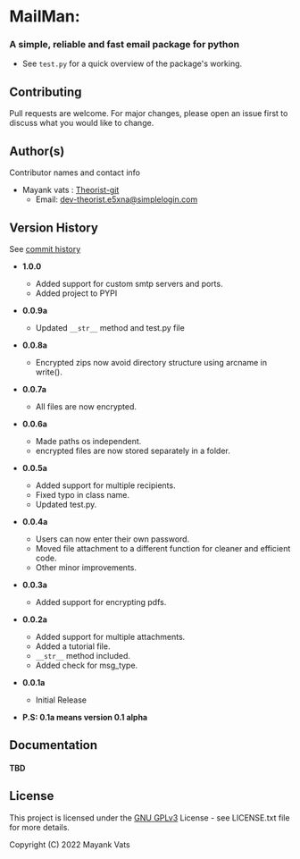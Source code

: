 # MailMan: 
### A simple, reliable and fast email package for python

* See `test.py` for a quick overview of the package's working.

[//]: # (## Getting Started)

[//]: # (### Installation:)

[//]: # ()
[//]: # (* Use the package manager [pip]&#40;https://pip.pypa.io/en/stable/&#41; to install the python modules required.)

[//]: # (```bash)

[//]: # ($ pip install AuthAlpha)

[//]: # (```)

[//]: # ()
[//]: # (### Usage:)

[//]: # (* See the [Tests]&#40;https://github.com/Theorist-Git/AuthAlpha/tree/master/Tests&#41;)

[//]: # (directory to see the detailed usage of every class and method.)

[//]: # (* [Authalpha.py]&#40;https://github.com/Theorist-Git/AuthAlpha/blob/master/AuthAlpha.py&#41; file contains the workarounds for the possible errors)

[//]: # (you might encounter.)

[//]: # (### Supported hash types:)

[//]: # ()
[//]: # (#### For passwords:)

[//]: # (1. [argon2id]&#40;https://en.wikipedia.org/wiki/Argon2&#41;)

[//]: # (2. [PBKDF2:SHA family]&#40;https://en.wikipedia.org/wiki/PBKDF2&#41;)

[//]: # (3. [bcrypt]&#40;https://en.wikipedia.org/wiki/Bcrypt&#41;)

[//]: # (4. [scrypt]&#40;https://en.wikipedia.org/wiki/Scrypt&#41;)

[//]: # ()
[//]: # (#### For Generating File Hashes:)

[//]: # (1. [SHA1]&#40;https://en.wikipedia.org/wiki/SHA-1&#41;)

[//]: # (2. [SHA2]&#40;https://en.wikipedia.org/wiki/SHA-2&#41;)

[//]: # (3. [SHA3]&#40;https://en.wikipedia.org/wiki/SHA-3&#41;)

## Contributing
Pull requests are welcome. For major changes, please open an issue first to discuss what you would like to change.


## Author(s)

Contributor names and contact info
* Mayank vats : [Theorist-git](https://github.com/Theorist-Git)
  * Email: dev-theorist.e5xna@simplelogin.com

## Version History
See [commit history](https://github.com/Theorist-Git/MailMan/commits/master)
* **1.0.0**
  * Added support for custom smtp servers and ports.
  * Added project to PYPI
* **0.0.9a**
  * Updated `__str__` method and test.py file 
* **0.0.8a**
  * Encrypted zips now avoid directory structure using arcname in write().
* **0.0.7a**
  * All files are now encrypted.
* **0.0.6a**
  * Made paths os independent.
  * encrypted files are now stored separately in a folder.
* **0.0.5a**
  * Added support for multiple recipients.
  * Fixed typo in class name.
  * Updated test.py.
* **0.0.4a**
  * Users can now enter their own password.
  * Moved file attachment to a different function for cleaner and efficient code.
  * Other minor improvements.
* **0.0.3a**
  * Added support for encrypting pdfs.
* **0.0.2a**
  * Added support for multiple attachments.
  * Added a tutorial file.
  * `__str__` method included.
  * Added check for msg_type.
* **0.0.1a**
    * Initial Release

* **P.S: 0.1a means version 0.1 alpha**

## Documentation
#### TBD

## License

This project is licensed under the [GNU GPLv3](https://choosealicense.com/licenses/gpl-3.0/#) License - see LICENSE.txt file for more details.

Copyright (C) 2022 Mayank Vats
